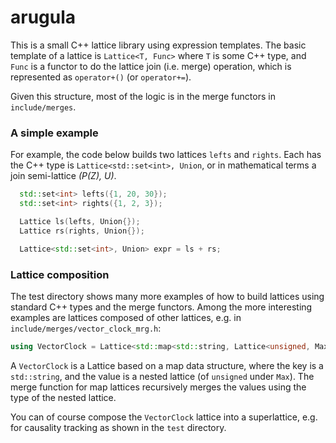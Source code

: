 # arugula
This is a small C++ lattice library using expression templates. The basic template of a lattice is `Lattice<T, Func>` where `T` is some C++ type, and `Func` is a functor to do the lattice join (i.e. merge) operation, which is represented as `operator+()` (or `operator+=`).

Given this structure, most of the logic is in the merge functors in `include/merges`.

### A simple example
For example, the code below builds two lattices `lefts` and `rights`. Each has the C++ type is `Lattice<std::set<int>, Union`, or in mathematical terms a join semi-lattice *(P(Z), U)*.

```c++
  std::set<int> lefts({1, 20, 30});
  std::set<int> rights({1, 2, 3});

  Lattice ls(lefts, Union{});
  Lattice rs(rights, Union{});

  Lattice<std::set<int>, Union> expr = ls + rs;
```

### Lattice composition
The test directory shows many more examples of how to build lattices using standard C++ types and the merge functors. Among the more interesting examples are lattices composed of other lattices, e.g. in `include/merges/vector_clock_mrg.h`:

```c++
using VectorClock = Lattice<std::map<std::string, Lattice<unsigned, Max> >, MapUnion>;
```

A `VectorClock` is a Lattice based on a map data structure, where the key is a `std::string`, and the value is a nested lattice (of `unsigned` under `Max`). The merge function for map lattices recursively merges the values using the type of the nested lattice.

You can of course compose the `VectorClock` lattice into a superlattice, e.g. for causality tracking as shown in the `test` directory.